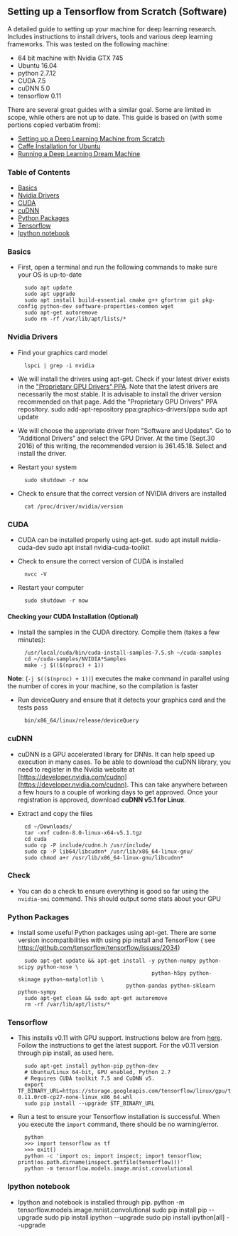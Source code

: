 ## Setting up a Tensorflow from Scratch (Software)
A detailed guide to setting up your machine for deep learning research. Includes instructions to install drivers, tools and various deep learning frameworks. 
This was tested on the following machine:
* 64 bit machine with Nvidia GTX 745
* Ubuntu 16.04
* python 2.7.12
* CUDA 7.5
* cuDNN 5.0
* tensorflow 0.11
 

There are several great guides with a similar goal. Some are limited in scope, while others are not up to date. This guide is based on (with some portions copied verbatim from):
* [Setting up a Deep Learning Machine from Scratch](https://github.com/saiprashanths/dl-setup/blob/master/README.md)
* [Caffe Installation for Ubuntu](https://github.com/tiangolo/caffe/blob/ubuntu-tutorial-b/docs/install_apt2.md)
* [Running a Deep Learning Dream Machine](http://graphific.github.io/posts/running-a-deep-learning-dream-machine/)

### Table of Contents
* [Basics](#basics)
* [Nvidia Drivers](#nvidia-drivers)
* [CUDA](#cuda)
* [cuDNN](#cudnn)
* [Python Packages](#python-packages)
* [Tensorflow](#tensorflow)
* [Ipython notebook](#ipython-notebook)

### Basics
* First, open a terminal and run the following commands to make sure your OS is up-to-date

        sudo apt update  
        sudo apt upgrade  
        sudo apt install build-essential cmake g++ gfortran git pkg-config python-dev software-properties-common wget
        sudo apt-get autoremove 
        sudo rm -rf /var/lib/apt/lists/*

### Nvidia Drivers
* Find your graphics card model

        lspci | grep -i nvidia

* We will install the drivers using apt-get. Check if your latest driver exists in the ["Proprietary GPU Drivers" PPA](https://launchpad.net/~graphics-drivers/+archive/ubuntu/ppa). Note that the latest drivers are necessarily the most stable. It is advisable to install the driver version recommended on that page. Add the "Proprietary GPU Drivers" PPA repository.
        sudo add-apt-repository ppa:graphics-drivers/ppa
        sudo apt update
        
* We will choose the approriate driver from "Software and Updates". Go to "Additional Drivers" and select the GPU Driver. At the time (Sept.30 2016) of this writing, the recommended version is 361.45.18. Select and install the driver.

* Restart your system

        sudo shutdown -r now
        
* Check to ensure that the correct version of NVIDIA drivers are installed

        cat /proc/driver/nvidia/version
        
### CUDA
* CUDA can be installed properly using apt-get.
        sudo apt install nvidia-cuda-dev
        sudo apt install nvidia-cuda-toolkit

        
* Check to ensure the correct version of CUDA is installed

        nvcc -V
        
* Restart your computer

        sudo shutdown -r now
        
#### Checking your CUDA Installation (Optional)
* Install the samples in the CUDA directory. Compile them (takes a few minutes):

        /usr/local/cuda/bin/cuda-install-samples-7.5.sh ~/cuda-samples
        cd ~/cuda-samples/NVIDIA*Samples
        make -j $(($(nproc) + 1))
        
**Note**: (`-j $(($(nproc) + 1))`) executes the make command in parallel using the number of cores in your machine, so the compilation is faster

* Run deviceQuery and ensure that it detects your graphics card and the tests pass

        bin/x86_64/linux/release/deviceQuery
        
### cuDNN
* cuDNN is a GPU accelerated library for DNNs. It can help speed up execution in many cases. To be able to download the cuDNN library, you need to register in the Nvidia website at [https://developer.nvidia.com/cudnn](https://developer.nvidia.com/cudnn). This can take anywhere between a few hours to a couple of working days to get approved. Once your registration is approved, download **cuDNN v5.1 for Linux**. 

* Extract and copy the files

        cd ~/Downloads/
        tar -xvf cudnn-8.0-linux-x64-v5.1.tgz 
        cd cuda
        sudo cp -P include/cudnn.h /usr/include/
        sudo cp -P lib64/libcudnn* /usr/lib/x86_64-linux-gnu/
        sudo chmod a+r /usr/lib/x86_64-linux-gnu/libcudnn*
        
### Check
* You can do a check to ensure everything is good so far using the `nvidia-smi` command. This should output some stats about your GPU

### Python Packages
* Install some useful Python packages using apt-get. There are some version incompatibilities with using pip install and TensorFlow ( see https://github.com/tensorflow/tensorflow/issues/2034)
 
        sudo apt-get update && apt-get install -y python-numpy python-scipy python-nose \
                                                python-h5py python-skimage python-matplotlib \
		                                python-pandas python-sklearn python-sympy
        sudo apt-get clean && sudo apt-get autoremove
        rm -rf /var/lib/apt/lists/*
 

### Tensorflow
* This installs v0.11 with GPU support. Instructions below are from [here](https://www.tensorflow.org/get_started/os_setup.html). Follow the instructions to get the latest support. For the v0.11 version through pip install, as used here. 

        sudo apt-get install python-pip python-dev
        # Ubuntu/Linux 64-bit, GPU enabled, Python 2.7
        # Requires CUDA toolkit 7.5 and CuDNN v5.
        export TF_BINARY_URL=https://storage.googleapis.com/tensorflow/linux/gpu/tensorflow-0.11.0rc0-cp27-none-linux_x86_64.whl
        sudo pip install --upgrade $TF_BINARY_URL
        

* Run a test to ensure your Tensorflow installation is successful. When you execute the `import` command, there should be no warning/error.

        python
        >>> import tensorflow as tf
        >>> exit()
        python -c 'import os; import inspect; import tensorflow; print(os.path.dirname(inspect.getfile(tensorflow)))'
        python -m tensorflow.models.image.mnist.convolutional

### Ipython notebook
* Ipython and notebook is installed through pip.
        python -m tensorflow.models.image.mnist.convolutional
        sudo pip install pip --upgrade
        sudo pip install ipython --upgrade
        sudo pip install ipython[all] --upgrade

